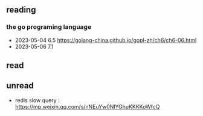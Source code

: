 ## reading

### the go programing language 
- 2023-05-04  6.5 https://golang-china.github.io/gopl-zh/ch6/ch6-06.html
- 2023-05-06  7.1
## read

## unread
- redis slow query : https://mp.weixin.qq.com/s/nNEuYw0NlYGhuKKKKoWfcQ
